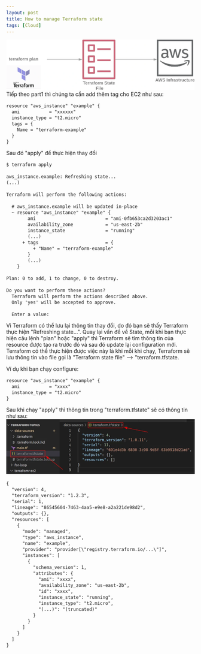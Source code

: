 ```yaml
---
layout: post
title: How to manage Terraform state
tags: [Cloud]
---
```

![Terraform](/img/terraform-state-1.webp "terraform-state-1")
Tiếp theo part1 thì chúng ta cần add thêm tag cho EC2 như sau: 
```
resource "aws_instance" "example" {
  ami           = "xxxxxx"
  instance_type = "t2.micro"
  tags = {
    Name = "terraform-example"
  }
}
```
Sau đó "apply" để thực hiện thay đổi
```
$ terraform apply

aws_instance.example: Refreshing state...
(...)

Terraform will perform the following actions:

  # aws_instance.example will be updated in-place
  ~ resource "aws_instance" "example" {
        ami                          = "ami-0fb653ca2d3203ac1"
        availability_zone            = "us-east-2b"
        instance_state               = "running"
        (...)
      + tags                         = {
          + "Name" = "terraform-example"
        }
        (...)
    }

Plan: 0 to add, 1 to change, 0 to destroy.

Do you want to perform these actions?
  Terraform will perform the actions described above.
  Only 'yes' will be accepted to approve.

  Enter a value:
```
Vì Terraform có thể lưu lại thông tin thay đổi, do đó bạn sẽ thấy Terraform thực hiện "Refreshing state...". Quay lại vấn đề về State, mỗi khi 
bạn thực hiện câu lệnh "plan" hoặc "apply" thì Terraform sẽ tìm thông tin của resource được tạo ra trước đó và sau đó update lại configuration mới.
Terraform có thể thực hiện được việc này là khi mỗi khi chạy, Terraform sẽ lưu thông tin vào file gọi là "Terraform state file" --> "terraform.tfstate.

Ví dụ khi bạn chạy configure:
```
resource "aws_instance" "example" {
  ami           = "xxxx"
  instance_type = "t2.micro"
}
```
Sau khi chạy "apply" thì thông tin trong "terraform.tfstate" sẽ có thông tin như sau:
![Terraform1](/img/terraform-tfstate-file.webp "terraform-state-2")
```
{
  "version": 4,
  "terraform_version": "1.2.3",
  "serial": 1,
  "lineage": "86545604-7463-4aa5-e9e8-a2a221de98d2",
  "outputs": {},
  "resources": [
    {
      "mode": "managed",
      "type": "aws_instance",
      "name": "example",
      "provider": "provider[\"registry.terraform.io/...\"]",
      "instances": [
        {
          "schema_version": 1,
          "attributes": {
            "ami": "xxxx",
            "availability_zone": "us-east-2b",
            "id": "xxxx",
            "instance_state": "running",
            "instance_type": "t2.micro",
            "(...)": "(truncated)"
          }
        }
      ]
    }
  ]
}
```
